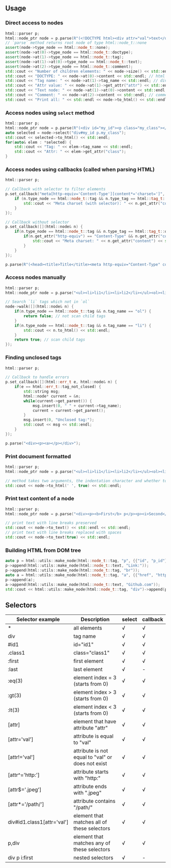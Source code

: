 ## Usage

### Direct access to nodes
```cpp
html::parser p;
html::node_ptr node = p.parse(R"(<!DOCTYPE html><div attr="val">text</div><!--comment-->)");
// `parse` method returns root node of type html::node_t::none
assert(node->type_node == html::node_t::none);
assert(node->at(0)->type_node == html::node_t::doctype);
assert(node->at(1)->type_node == html::node_t::tag);
assert(node->at(1)->at(0)->type_node == html::node_t::text);
assert(node->at(2)->type_node == html::node_t::comment);
std::cout << "Number of children elements: " << node->size() << std::endl; // 3
std::cout << "DOCTYPE: " << node->at(0)->content << std::endl; // html
std::cout << "Tag name: " << node->at(1)->tag_name << std::endl; // div
std::cout << "Attr value: " << node->at(1)->get_attr("attr") << std::endl; // val
std::cout << "Text node: " << node->at(1)->at(0)->content << std::endl; // text
std::cout << "Comment: " << node->at(2)->content << std::endl; // comment
std::cout << "Print all: " << std::endl << node->to_html() << std::endl;
```

### Access nodes using `select` method
```cpp
html::parser p;
html::node_ptr node = p.parse(R"(<div id="my_id"><p class="my_class"></p></div>)");
auto selected = node->select("div#my_id p.my_class");
std::cout << selected->to_html() << std::endl;
for(auto& elem : *selected) {
	std::cout << "Tag: " << elem->tag_name << std::endl;
	std::cout << "Attr: " << elem->get_attr("class");
}
```

### Access nodes using callbacks (called when parsing HTML)
```cpp
html::parser p;

// Callback with selector to filter elements
p.set_callback("meta[http-equiv='Content-Type'][content*='charset=']", [](html::node& n) {
	if (n.type_node == html::node_t::tag && n.type_tag == html::tag_t::open) {
		std::cout << "Meta charset (with selector): " << n.get_attr("content") << std::endl;
	}
});

// Callback without selector
p.set_callback([](html::node& n) {
	if(n.type_node == html::node_t::tag && n.type_tag == html::tag_t::open && n.tag_name == "meta") {
		if(n.get_attr("http-equiv") == "Content-Type" && n.get_attr("content").find("charset=") != std::string::npos) {
			std::cout << "Meta charset: " << n.get_attr("content") << std::endl;
		}
	}
});

p.parse(R"(<head><title>Title</title><meta http-equiv="Content-Type" content="text/html; charset=utf-8" /></head>)");
```

### Access nodes manually
```cpp
html::parser p;
html::node_ptr node = p.parse("<ul><li>li1</li><li>li2</li></ul><ol><li>li</li></ol>");

// Search `li` tags which not in `ol`
node->walk([](html::node& n) {
	if(n.type_node == html::node_t::tag && n.tag_name == "ol") {
		return false; // not scan child tags
	}
	if(n.type_node == html::node_t::tag && n.tag_name == "li") {
		std::cout << n.to_html() << std::endl;
	}
	return true; // scan child tags
});
```

### Finding unclosed tags
```cpp
html::parser p;

// Callback to handle errors
p.set_callback([](html::err_t e, html::node& n) {
	if(e == html::err_t::tag_not_closed) {
		std::string msg;
		html::node* current = &n;
		while(current->get_parent()) {
			msg.insert(0, " " + current->tag_name);
			current = current->get_parent();
		}
		msg.insert(0, "Unclosed tag:");
		std::cout << msg << std::endl;
	}
});

p.parse("<div><p><a></p></div>");
```

### Print document formatted
```cpp
html::parser p;
html::node_ptr node = p.parse("<ul><li>li1</li><li>li2</li></ul><ol><li>li</li></ol>");

// method takes two arguments, the indentation character and whether to output child elements (tabulation and true by default)
std::cout << node->to_html(' ', true) << std::endl;
```

### Print text content of a node
```cpp
html::parser p;
html::node_ptr node = p.parse("<div><p><b>First</b> p</p><p><i>Second</i> p</p>Text<br />Text</div>");

// print text with line breaks preserved
std::cout << node->to_text() << std::endl << std::endl;
// print text with line breaks replaced with spaces
std::cout << node->to_text(true) << std::endl;
```

### Building HTML from DOM tree
```cpp
auto p = html::utils::make_node(html::node_t::tag, "p", {{"id", "p_id"}, {"class", "p_class"}});
p->append(html::utils::make_node(html::node_t::text, "Link:"));
p->append(html::utils::make_node(html::node_t::tag, "br"));
auto a = html::utils::make_node(html::node_t::tag, "a", {{"href", "https://github.com/"}});
p->append(a);
a->append(html::utils::make_node(html::node_t::text, "Github.com"));
std::cout << html::utils::make_node(html::node_t::tag, "div")->append(p)->to_html() << std::endl;
```

## Selectors
| Selector example | Description | select | callback |
|-|-|-|-|
| * | all elements | √ | √ |
| div | tag name | √ | √ |
| #id1 | id="id1" | √ | √ |
| .class1 | class="class1" | √ | √ |
| :first | first element | √ | √ |
| :last | last element | √ | - |
| :eq(3) | element index = 3 (starts from 0) | √ | √ |
| :gt(3) | element index > 3 (starts from 0) | √ | √ |
| :lt(3) | element index < 3 (starts from 0) | √ | √ |
| [attr] | element that have attribute "attr" | √ | √ |
| [attr='val'] | attribute is equal to "val" | √ | √ |
| [attr!='val'] | attribute is not equal to "val" or does not exist | √ | √ |
| [attr^='http:'] | attribute starts with "http:" | √ | √ |
| [attr$='.jpeg'] | attribute ends with ".jpeg" | √ | √ |
| [attr*='/path/'] | attribute contains "/path/" | √ | √ |
| div#id1.class1[attr='val'] | element that matches all of these selectors | √ | √ |
| p,div | element that matches any of these selectors | √ | √ |
| div p i:first | nested selectors | √ | - |